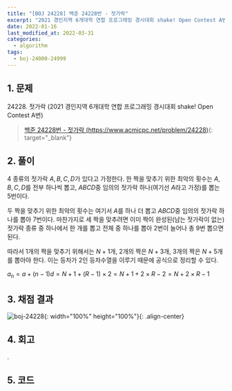 ```yaml
---
title: "[BOJ 24228] 백준 24228번 - 젓가락"
excerpt: "2021 경인지역 6개대학 연합 프로그래밍 경시대회 shake! Open Contest A번 - 백준 24228번 젓가락 풀이"
date: 2022-01-16
last_modified_at: 2022-03-31
categories:
  - algorithm
tags:
  - boj-24000-24999
---
```


## 1. 문제
$24228$. 젓가락 (2021 경인지역 6개대학 연합 프로그래밍 경시대회 shake! Open Contest A번)

> [백준 24228번 - 젓가락 (https://www.acmicpc.net/problem/24228)](https://www.acmicpc.net/problem/24228){: target="_blank"}

## 2. 풀이

$4$ 종류의 젓가락 $A, B, C, D$가 있다고 가정한다. 한 짝을 맞추기 위한 최악의 횟수는 $A, B, C, D$를 전부 하나씩 뽑고, $ABCD$중 임의의 젓가락 하나(여기선 $A$라고 가정)를 뽑는 $5$번이다. 

두 짝을 맞추기 위한 최악의 횟수는 여기서 $A$를 하나 더 뽑고 $ABCD$중 임의의 젓가락 하나를 뽑아 $7$번이다. 마찬가지로 세 짝을 맞추려면 이미 짝이 완성된(남는 젓가락이 없는) 젓가락 종류 중 하나에서 한 개를 뽑고 전체 중 하나를 뽑아 $2$번이 늘어나 총 $9$번 뽑으면 된다.
 
따라서 $1$개의 짝을 맞추기 위해서는 $N+1$개, $2$개의 짝은 $N+3$개, $3$개의 짝은 $N+5$개를 뽑아야 한다. 이는 등차가 $2$인 등차수열을 이루기 때문에 공식으로 정리할 수 있다.

$a_n = a + (n - 1)d = N + 1 + (R - 1) \times 2 = N + 1 + 2 \times R - 2 = N + 2 \times R - 1$


## 3. 채점 결과

![boj-24228](https://user-images.githubusercontent.com/30232837/161066842-b30545a0-6f48-456e-8430-8e5b4de2390d.png "boj-24228"){: width="100%" height="100%"}{: .align-center}

## 4. 회고

.

## 5. 코드

<script src="https://gist.github.com/BurningFalls/c38afd67351832824ca90cf85b9a3bc6.js"></script>